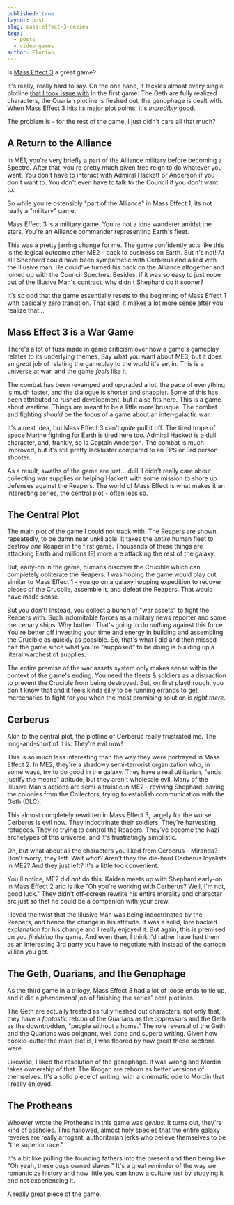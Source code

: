```yaml
---
published: true
layout: post
slug: mass-effect-3-review
tags:
  - posts
  - video games
author: Florian
---
```


Is [Mass Effect 3](https://en.wikipedia.org/wiki/Mass_Effect_3) a great game? 

It's really, really hard to say. On the one hand, it tackles almost every single plotline [that I took issue with](https://floverfelt.org/posts/mass-effect-review) in the first game: The Geth are fully realized characters, the Quarian plotline is fleshed out, the genophage is dealt with. When Mass Effect 3 hits its major plot points, it's *incredibly* good. 

The problem is - for the rest of the game, I just didn't care all that much?

## A Return to the Alliance

In ME1, you're very briefly a part of the Alliance military before becoming a Spectre. After that, you're pretty much given free reign to do whatever you want. You don't have to interact with Admiral Hackett or Anderson if you don't want to. You don't even have to talk to the Council if you don't want to.

So while you're ostensibly "part of the Alliance" in Mass Effect 1, its not really a "military" game.

Mass Effect 3 is a military game. You're not a lone wanderer amidst the stars. You're an Alliance commander representing Earth's fleet.

This was a pretty jarring change for me. The game confidently acts like this is the logical outcome after ME2 - back to business on Earth. But it's not! At all! Shephard could have been sympathetic with Cerberus and allied with the Illusive man. He could've turned his back on the Alliance altogether and joined up with the Council Spectres. Besides, if it was so easy to just nope out of the Illusive Man's contract, why didn't Shephard do it sooner?

It's so odd that the game essentially resets to the beginning of Mass Effect 1 with basically zero transition. That said, it makes a lot more sense after you realize that...

## Mass Effect 3 is a War Game

There's a lot of fuss made in game criticism over how a game's gameplay relates to its underlying themes. Say what you want about ME3, but it does an *great* job of relating the gameplay to the world it's set in. This is a universe at war, and the game *feels* like it. 

The combat has been revamped and upgraded a lot, the pace of everything is much faster, and the dialogue is shorter and snappier. Some of this has been attributed to rushed development, but it also fits here. This is a game about wartime. Things are meant to be a little more brusque. The combat and fighting *should* be the focus of a game about an inter-galactic war.

It's a neat idea, but Mass Effect 3 can't *quite* pull it off. The tired trope of space Marine fighting for Earth is tired here too. Admiral Hackett is a dull character, and, frankly, so is Captain Anderson. The combat is much improved, but it's still pretty lackluster compared to an FPS or 3rd person shooter.

As a result, swaths of the game are just... dull. I didn't really care about collecting war supplies or helping Hackett with some mission to shore up defenses against the Reapers. The world of Mass Effect is what makes it an interesting series, the central plot - often less so.

## The Central Plot

The main plot of the game I could not track with. The Reapers are shown, repeatedly, to be damn near unkillable. It takes the *entire* human fleet to destroy *one* Reaper in the first game. Thousands of these things are attacking Earth and millions (?) more are attacking the rest of the galaxy.

But, early-on in the game, humans discover the Crucible which can completely obliterate the Reapers. I was hoping the game would play out similar to Mass Effect 1 - you go on a galaxy hopping expedition to recover pieces of the Crucbile, assemble it, and defeat the Reapers. That would have made sense.

But you don't! Instead, you collect a bunch of "war assets" to fight the Reapers with. Such indomitable forces as a military news reporter and some mercenary ships. Why bother! That's going to do *nothing* against this force. You're better off investing your time and energy in building and assembling the Crucible as quickly as possible. So, that's what I did and then missed half the game since what you're "supposed" to be doing is building up a literal warchest of supplies.

The entire premise of the war assets system only makes sense within the context of the game's ending. You need the fleets & soldiers as a distraction to prevent the Crucible from being destroyed. But, on first playthrough, you don't know that and it feels kinda silly to be running errands to get mercenaries to fight for you when the most promising solution is *right there*.

## Cerberus

Akin to the central plot, the plotline of Cerberus really frustrated me. The long-and-short of it is: They're evil now!

This is so much less interesting than the way they were portrayed in Mass Effect 2. In ME2, they're a shadowy semi-terrorist organization who, in some ways, try to do good in the galaxy. They have a real utilitarian, "ends justify the means" attitude, but they aren't wholesale evil. Many of the Illusive Man's actions are semi-altruistic in ME2 - reviving Shephard, saving the colonies from the Collectors, trying to establish communication with the Geth (DLC).

This almost completely rewritten in Mass Effect 3, largely for the worse. Cerberus is evil now. They indoctrinate their soldiers. They're harvesting refugees. They're trying to control the Reapers. They've become the Nazi archetypes of this universe, and it's frustratingly simplistic.

Oh, but what about all the characters you liked from Cerberus - Miranda? Don't worry, they left. Wait *what*? Aren't they the die-hard Cerberus loyalists in ME2? And they just left? It's a little too convenient.

You'll notice, ME2 did *not* do this. Kaiden meets up with Shephard early-on in Mass Effect 2 and is like "Oh you're working with Cerberus? Well, I'm not, good luck." They didn't off-screen rewrite his entire morality and character arc just so that he could be a companion with your crew.

I loved the twist that the Illusive Man was being indoctrinated by the Reapers, and hence the change in his attitude. It was a solid, lore backed explanation for his change and I really enjoyed it. But again, this is premised on you *finishing* the game. And even then, I think I'd rather have had them as an interesting 3rd party you have to negotiate with instead of the cartoon villian you get.

## The Geth, Quarians, and the Genophage

As the third game in a trilogy, Mass Effect 3 had a lot of loose ends to tie up, and it did a *phenomenal* job of finishing the series' best plotlines.

The Geth are actually treated as fully fleshed out characters, not only that, they have a *fantastic* retcon of the Quarians as the oppressors and the Geth as the downtrodden, "people without a home." The role reversal of the Geth and the Quarians was poignant, well done and superb writing. Given how cookie-cutter the main plot is, I was floored by how great these sections were. 

Likewise, I liked the resolution of the genophage. It was wrong and Mordin takes ownership of that. The Krogan are reborn as better versions of themselves. It's a solid piece of writing, with a cinematic ode to Mordin that I really enjoyed.

## The Protheans

Whoever wrote the Protheans in this game was *genius*. It turns out, they're kind of assholes. This hallowed, almost holy species that the entire galaxy reveres are really arrogant, authoritarian jerks who believe themselves to be "the superior race."  

It's a bit like pulling the founding fathers into the present and then being like "Oh yeah, these guys owned slaves." It's a great reminder of the way we romanticize history and how little you can know a culture just by studying it and not experiencing it.

A really great piece of the game.































